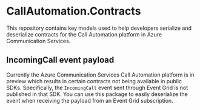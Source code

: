 # CallAutomation.Contracts

This repository contains key models used to help developers serialize and deserialize contracts for the Call Automation platform in Azure Communication Services.

## IncomingCall event payload

Currently the Azure Communication Services Call Automation platform is in preview which results in certain contracts not being available in public SDKs. Specifically, the `IncomingCall` event sent through Event Grid is not published in that SDK. You can use this package to easily deserialize the event when receiving the payload from an Event Grid subscription.
